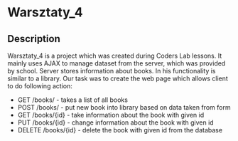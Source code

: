 # Warsztaty_4

## Description
Warsztaty_4 is a project which was created during Coders Lab lessons. 
It mainly uses AJAX to manage dataset from the server, which was provided by school. 
Server stores information about books. In his functionality is similar to a library. 
Our task was to create the web page which allows client to do following action:
 * GET /books/ - takes a list of all books
 * POST /books/ - put new book into library based on data taken from form
 * GET /books/{id} - take information about the book with given id
 * PUT /books/{id} - change information about the book with given id
 * DELETE /books/{id} - delete the book with given id from the database
